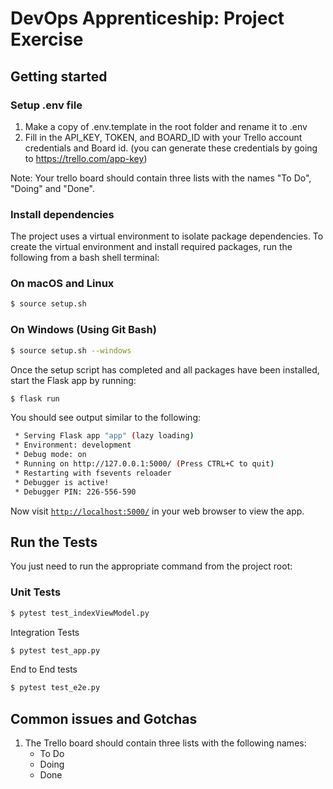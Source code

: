 # DevOps Apprenticeship: Project Exercise

## Getting started

### Setup .env file
1. Make a copy of .env.template in the root folder and rename it to .env
2. Fill in the API_KEY, TOKEN, and BOARD_ID with your Trello account credentials and Board id. (you can generate these credentials by going to https://trello.com/app-key)

Note: Your trello board should contain three lists with the names "To Do", "Doing" and "Done".

### Install dependencies
The project uses a virtual environment to isolate package dependencies. To create the virtual environment and install required packages, run the following from a bash shell terminal:

### On macOS and Linux
```bash
$ source setup.sh
```
### On Windows (Using Git Bash)
```bash
$ source setup.sh --windows
```

Once the setup script has completed and all packages have been installed, start the Flask app by running:
```bash
$ flask run
```

You should see output similar to the following:
```bash
 * Serving Flask app "app" (lazy loading)
 * Environment: development
 * Debug mode: on
 * Running on http://127.0.0.1:5000/ (Press CTRL+C to quit)
 * Restarting with fsevents reloader
 * Debugger is active!
 * Debugger PIN: 226-556-590
```
Now visit [`http://localhost:5000/`](http://localhost:5000/) in your web browser to view the app.

## Run the Tests
You just need to run the appropriate command from the project root:
### Unit Tests
```bash
$ pytest test_indexViewModel.py
```
Integration Tests
```bash
$ pytest test_app.py    
```
End to End tests
```bash
$ pytest test_e2e.py       
```

## Common issues and Gotchas
1. The Trello board should contain three lists with the following names:
    * To Do
    * Doing
    * Done